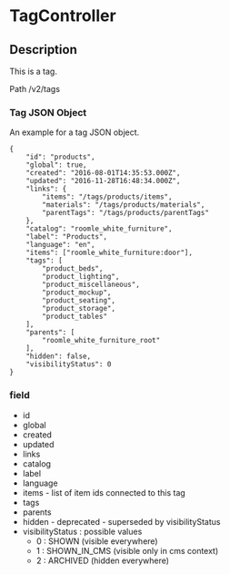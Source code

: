 # TagController

## Description

This is a tag.

Path /v2/tags

### Tag JSON Object

An example for a tag JSON object.

```
{
    "id": "products",
    "global": true,
    "created": "2016-08-01T14:35:53.000Z",
    "updated": "2016-11-28T16:48:34.000Z",
    "links": {
        "items": "/tags/products/items",
        "materials": "/tags/products/materials",
        "parentTags": "/tags/products/parentTags"
    },
    "catalog": "roomle_white_furniture",
    "label": "Products",
    "language": "en",
    "items": ["roomle_white_furniture:door"],
    "tags": [
        "product_beds",
        "product_lighting",
        "product_miscellaneous",
        "product_mockup",
        "product_seating",
        "product_storage",
        "product_tables"
    ],
    "parents": [
        "roomle_white_furniture_root"
    ],
    "hidden": false,
    "visibilityStatus": 0
}
```

### field

- id
- global
- created
- updated
- links
- catalog
- label
- language
- items - list of item ids connected to this tag
- tags
- parents
- hidden - deprecated - superseded by visibilityStatus
- visibilityStatus : possible values
    - 0 : SHOWN (visible everywhere)
    - 1 : SHOWN_IN_CMS (visible only in cms context)
    - 2 : ARCHIVED (hidden everywhere)